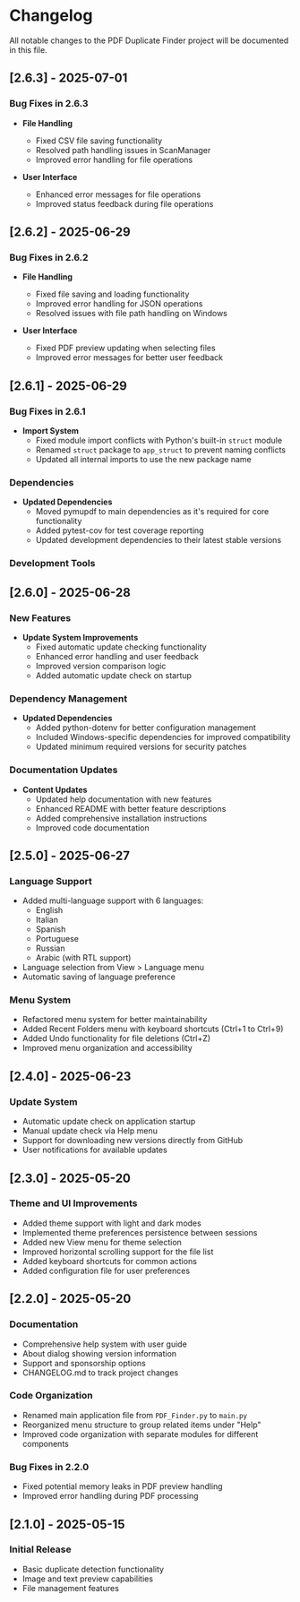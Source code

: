 # Changelog

All notable changes to the PDF Duplicate Finder project will be documented in this file.

## [2.6.3] - 2025-07-01

### Bug Fixes in 2.6.3

- **File Handling**
  - Fixed CSV file saving functionality
  - Resolved path handling issues in ScanManager
  - Improved error handling for file operations

- **User Interface**
  - Enhanced error messages for file operations
  - Improved status feedback during file operations

## [2.6.2] - 2025-06-29

### Bug Fixes in 2.6.2

- **File Handling**
  - Fixed file saving and loading functionality
  - Improved error handling for JSON operations
  - Resolved issues with file path handling on Windows

- **User Interface**
  - Fixed PDF preview updating when selecting files
  - Improved error messages for better user feedback

## [2.6.1] - 2025-06-29

### Bug Fixes in 2.6.1

- **Import System**
  - Fixed module import conflicts with Python's built-in `struct` module
  - Renamed `struct` package to `app_struct` to prevent naming conflicts
  - Updated all internal imports to use the new package name

### Dependencies

- **Updated Dependencies**
  - Moved pymupdf to main dependencies as it's required for core functionality
  - Added pytest-cov for test coverage reporting
  - Updated development dependencies to their latest stable versions

### Development Tools

## [2.6.0] - 2025-06-28

### New Features

- **Update System Improvements**
  - Fixed automatic update checking functionality
  - Enhanced error handling and user feedback
  - Improved version comparison logic
  - Added automatic update check on startup

### Dependency Management

- **Updated Dependencies**
  - Added python-dotenv for better configuration management
  - Included Windows-specific dependencies for improved compatibility
  - Updated minimum required versions for security patches

### Documentation Updates

- **Content Updates**
  - Updated help documentation with new features
  - Enhanced README with better feature descriptions
  - Added comprehensive installation instructions
  - Improved code documentation

## [2.5.0] - 2025-06-27

### Language Support

- Added multi-language support with 6 languages:
  - English
  - Italian
  - Spanish
  - Portuguese
  - Russian
  - Arabic (with RTL support)
- Language selection from View > Language menu
- Automatic saving of language preference

### Menu System

- Refactored menu system for better maintainability
- Added Recent Folders menu with keyboard shortcuts (Ctrl+1 to Ctrl+9)
- Added Undo functionality for file deletions (Ctrl+Z)
- Improved menu organization and accessibility

## [2.4.0] - 2025-06-23

### Update System

- Automatic update check on application startup
- Manual update check via Help menu
- Support for downloading new versions directly from GitHub
- User notifications for available updates

## [2.3.0] - 2025-05-20

### Theme and UI Improvements

- Added theme support with light and dark modes
- Implemented theme preferences persistence between sessions
- Added new View menu for theme selection
- Improved horizontal scrolling support for the file list
- Added keyboard shortcuts for common actions
- Added configuration file for user preferences

## [2.2.0] - 2025-05-20

### Documentation

- Comprehensive help system with user guide
- About dialog showing version information
- Support and sponsorship options
- CHANGELOG.md to track project changes

### Code Organization

- Renamed main application file from `PDF_Finder.py` to `main.py`
- Reorganized menu structure to group related items under "Help"
- Improved code organization with separate modules for different components

### Bug Fixes in 2.2.0

- Fixed potential memory leaks in PDF preview handling
- Improved error handling during PDF processing

## [2.1.0] - 2025-05-15

### Initial Release

- Basic duplicate detection functionality
- Image and text preview capabilities
- File management features
